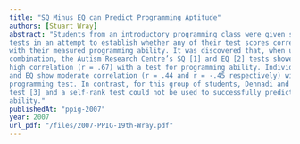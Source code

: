 ```yaml
---
title: "SQ Minus EQ can Predict Programming Aptitude"
authors: [Stuart Wray]
abstract: "Students from an introductory programming class were given several
tests in an attempt to establish whether any of their test scores correlated well
with their measured programming ability. It was discovered that, when used in
combination, the Autism Research Centre’s SQ [1] and EQ [2] tests showed a
high correlation (r = .67) with a test for programming ability. Individually, SQ
and EQ show moderate correlation (r = .44 and r = -.45 respectively) with this
programming test. In contrast, for this group of students, Dehnadi and Bornat’s
test [3] and a self-rank test could not be used to successfully predict programming
ability."
publishedAt: "ppig-2007"
year: 2007
url_pdf: "/files/2007-PPIG-19th-Wray.pdf"
---
```

